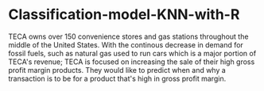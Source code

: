 # Classification-model-KNN-with-R
TECA owns over 150 convenience stores and gas stations throughout the middle of the United States. With the continous decrease in demand for fossil fuels, such as natural gas used to run cars which is a major portion of TECA's revenue; TECA is focused on increasing the sale of their high gross profit margin products. They would like to predict when and why a transaction is to be for a product that's high in gross profit margin.
